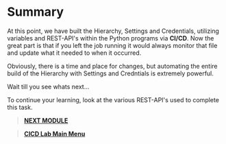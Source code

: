 # Summary

At this point, we have built the Hierarchy, Settings and Credentials, utilizing variables and REST-API's within the Python programs via **CI/CD**. Now the great part is that if you left the job running it would always monitor that file and update what it needed to when it occurred. 

Obviously, there is a time and place for changes, but automating the entire build of the Hierarchy with Settings and Credntials is extremely powerful. 

Wait till you see whats next...

To continue your learning, look at the various REST-API's used to complete this task. 

> [**NEXT MODULE**](../cicd-2-discovery/01-intro.md)

> [**CICD Lab Main Menu**](../README.md)